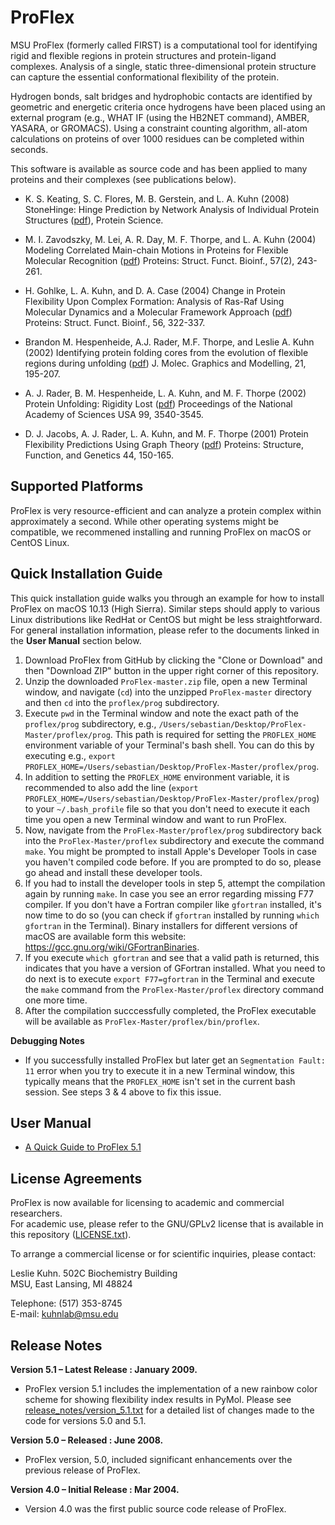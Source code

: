 # ProFlex


MSU ProFlex (formerly called FIRST) is a computational tool for identifying rigid and flexible regions in protein structures and protein-ligand complexes. Analysis of a single, static three-dimensional protein structure can capture the essential conformational flexibility of the protein.

Hydrogen bonds, salt bridges and hydrophobic contacts are identified by geometric and energetic criteria once hydrogens have been placed using an external program (e.g., WHAT IF (using the HB2NET command), AMBER, YASARA, or GROMACS). Using a constraint counting algorithm, all-atom calculations on proteins of over 1000 residues can be completed within seconds.

This software is available as source code and has been applied to many proteins and their complexes (see publications below).

- K. S. Keating, S. C. Flores, M. B. Gerstein, and L. A. Kuhn (2008) StoneHinge: Hinge Prediction by Network Analysis of Individual Protein Structures ([pdf](http://www.kuhnlab.bmb.msu.edu/publication_papers/pdf/StoneHinge_ProteinScience_in_press.pdf)), Protein Science.

- M. I. Zavodszky, M. Lei, A. R. Day, M. F. Thorpe, and L. A. Kuhn (2004) Modeling Correlated Main-chain Motions in Proteins for Flexible Molecular Recognition ([pdf](http://www.kuhnlab.bmb.msu.edu/publication_papers/pdf/Zavodszky_etal_Proteins04.pdf)) Proteins: Struct. Funct. Bioinf., 57(2), 243-261.

- H. Gohlke, L. A. Kuhn, and D. A. Case (2004) Change in Protein Flexibility Upon Complex Formation: Analysis of Ras-Raf Using Molecular Dynamics and a Molecular Framework Approach ([pdf](http://www.kuhnlab.bmb.msu.edu/publication_papers/pdf/Gohlke_etal_Proteins04.pdf)) Proteins: Struct. Funct. Bioinf., 56, 322-337.

- Brandon M. Hespenheide, A.J. Rader, M.F. Thorpe, and Leslie A. Kuhn (2002) Identifying protein folding cores from the evolution of flexible regions during unfolding ([pdf](http://www.kuhnlab.bmb.msu.edu/publication_papers/pdf/hespenheidejmgm2002.pdf)) J. Molec. Graphics and Modelling, 21, 195-207.

- A. J. Rader, B. M. Hespenheide, L. A. Kuhn, and M. F. Thorpe (2002) Protein Unfolding: Rigidity Lost ([pdf](http://www.kuhnlab.bmb.msu.edu/publication_papers/pdf/raderpnas2002.pdf)) Proceedings of the National Academy of Sciences USA 99, 3540-3545.

- D. J. Jacobs, A. J. Rader, L. A. Kuhn, and M. F. Thorpe (2001) Protein Flexibility Predictions Using Graph Theory ([pdf](http://www.kuhnlab.bmb.msu.edu/publication_papers/pdf/jacobsproteins2001.pdf)) Proteins: Structure, Function, and Genetics 44, 150-165.

## Supported Platforms

ProFlex is very resource-efficient and can analyze a protein complex within approximately a second. While other operating systems might be compatible, we recommened installing and running ProFlex on macOS or CentOS Linux. 


## Quick Installation Guide

This quick installation guide walks you through an example for how to install ProFlex on macOS 10.13 (High Sierra). Similar steps should apply to various Linux distributions like RedHat or CentOS but might be less straightforward. For general installation information, please refer to the documents linked in the **User Manual** section below.

1. Download ProFlex from GitHub by clicking the "Clone or Download" and then "Download ZIP" button in the upper right corner of this repository.
2. Unzip the downloaded `ProFlex-master.zip` file, open a new Terminal window, and navigate (`cd`) into the unzipped `ProFlex-master` directory and then `cd` into the `proflex/prog` subdirectory.
3. Execute `pwd` in the Terminal window and note the exact path of the `proflex/prog` subdirectory, e.g., `/Users/sebastian/Desktop/ProFlex-Master/proflex/prog`. This path is required for setting the `PROFLEX_HOME` environment variable of your Terminal's bash shell. You can do this by executing e.g., `export PROFLEX_HOME=/Users/sebastian/Desktop/ProFlex-Master/proflex/prog`.
4. In addition to setting the `PROFLEX_HOME` environment variable, it is recommended to also add the line (`export PROFLEX_HOME=/Users/sebastian/Desktop/ProFlex-Master/proflex/prog`) to your `~/.bash_profile` file so that you don't need to execute it each time you open a new Terminal window and want to run ProFlex.
5. Now, navigate from the `ProFlex-Master/proflex/prog` subdirectory back into the `ProFlex-Master/proflex` subdirectory and execute the command `make`. You might be prompted to install Apple's Developer Tools in case you haven't compiled code before. If you are prompted to do so, please go ahead and install these developer tools.
6. If you had to install the developer tools in step 5, attempt the compilation again by running `make`. In case you see an error regarding missing F77 compiler. If you don't have a Fortran compiler like `gfortran` installed, it's now time to do so (you can check if `gfortran` installed by running `which gfortran` in the Terminal). Binary installers for different versions of macOS are available form this website: https://gcc.gnu.org/wiki/GFortranBinaries.
7. If you execute `which gfortran` and see that a valid path is returned, this indicates that you have a version of GFortran installed. What you need to do next is to execute `export F77=gfortran` in the Terminal and execute the `make` command from the `ProFlex-Master/proflex` directory command one more time.
8. After the compilation succcessfully completed, the ProFlex executable will be available as `ProFlex-Master/proflex/bin/proflex`.

**Debugging Notes**

- If you successfully installed ProFlex but later get an `Segmentation Fault: 11` error when you try to execute it in a new Terminal window, this typically means that the `PROFLEX_HOME` isn't set in the current bash session. See steps 3 & 4 above to fix this issue.

## User Manual

- [A Quick Guide to ProFlex 5.1](proflex/docs/QuickGuideToProFlex.txt)

## License Agreements

ProFlex is now available for licensing to academic and commercial researchers.  
For academic use, please refer to the GNU/GPLv2 license that is available in this repository ([LICENSE.txt](LICENSE.txt)).

To arrange a commercial license or for scientific inquiries, please contact: 

Leslie Kuhn. 
502C Biochemistry Building   
MSU, East Lansing, MI 48824  

Telephone: (517) 353-8745  
E-mail: kuhnlab@msu.edu

## Release Notes

**Version 5.1 – Latest Release : January 2009.**

- ProFlex version 5.1 includes the implementation of a new rainbow color scheme for showing flexibility index results in PyMol. Please see [release_notes/version_5.1.txt](release_notes/version_5.1.txt) for a detailed list of changes made to the code for versions 5.0 and 5.1.

**Version 5.0 – Released : June 2008.**

- ProFlex version, 5.0, included significant enhancements over the previous release of ProFlex.

**Version 4.0 – Initial Release : Mar 2004.**

- Version 4.0 was the first public source code release of ProFlex.
